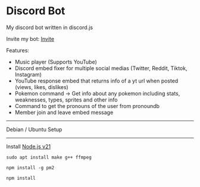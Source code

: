 # Discord Bot
My discord bot written in discord.js

Invite my bot: [Invite](https://discord.com/api/oauth2/authorize?client_id=1065377660303310859&permissions=8&scope=bot%20applications.commands)

Features:
- Music player (Supports YouTube)
- Discord embed fixer for multiple social medias (Twitter, Reddit, Tiktok, Instagram)
- YouTube response embed that returns info of a yt url when posted (views, likes, dislikes)
- Pokemon command -> Get info about any pokemon including stats, weaknesses, types, sprites and other info
- Command to get the pronouns of the user from pronoundb
- Member join and leave embed message

-----

Debian / Ubuntu Setup

-----

Install [Node.js v21](https://github.com/nodesource/distributions#debian-and-ubuntu-based-distributions)

```
sudo apt install make g++ ffmpeg
```

```
npm install -g pm2
```

```
npm install
```